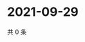 # 2021-09-29

共 0 条

<!-- BEGIN WEIBO -->
<!-- 最后更新时间 Wed Sep 29 2021 17:00:34 GMT+0800 (China Standard Time) -->

<!-- END WEIBO -->
